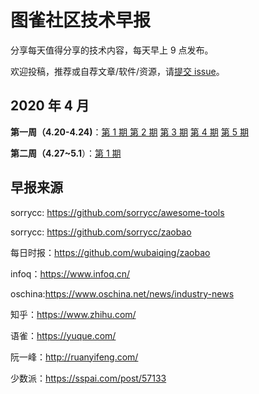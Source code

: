 # 图雀社区技术早报

分享每天值得分享的技术内容，每天早上 9 点发布。

欢迎投稿，推荐或自荐文章/软件/资源，请[提交 issue](https://github.com/tuture-dev/daily/issues/new)。

## 2020 年 4 月

**第一周（4.20-4.24)**：[第 1 期 ](./docs/2020-04-week-1/issue-1.md)  [第 2 期](./docs/2020-04-week-1/issue-2.md) [第 3 期](./docs/2020-04-week-1/issue-3.md) [第 4 期](./docs/2020-04-week-1/issue-4.md) [第 5 期](./docs/2020-04-week-1/issue-5.md)

**第二周（4.27~5.1**）：[第 1 期](./docs/2020-04-week-2/issue-1.md)

## 早报来源

sorrycc: https://github.com/sorrycc/awesome-tools

sorrycc: https://github.com/sorrycc/zaobao

每日时报：https://github.com/wubaiqing/zaobao

infoq：https://www.infoq.cn/

oschina:https://www.oschina.net/news/industry-news

知乎：https://www.zhihu.com/

语雀：https://yuque.com/

阮一峰：http://ruanyifeng.com/

少数派：https://sspai.com/post/57133